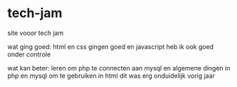 # tech-jam
site vooor tech jam

wat ging goed:
html en css gingen goed en javascript heb ik ook goed onder controle

wat kan beter:
leren om php te connecten aan mysql en algemene dingen in php en mysql om te gebruiken in html dit was erg onduidelijk vorig jaar